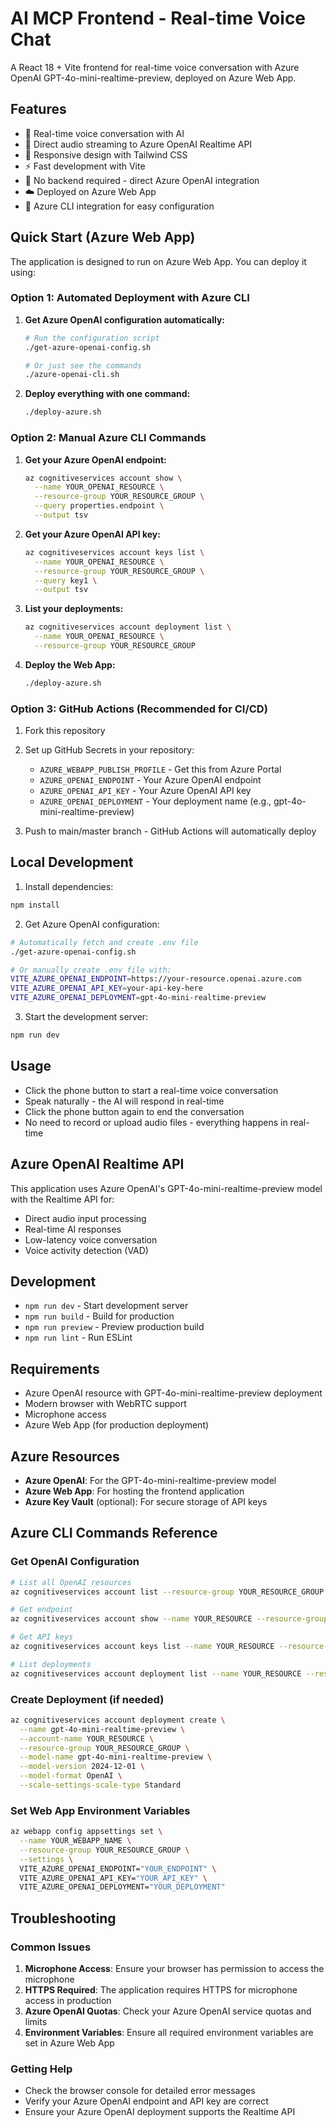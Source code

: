 # AI MCP Frontend - Real-time Voice Chat

A React 18 + Vite frontend for real-time voice conversation with Azure OpenAI GPT-4o-mini-realtime-preview, deployed on Azure Web App.

## Features

- 🎤 Real-time voice conversation with AI
- 🔄 Direct audio streaming to Azure OpenAI Realtime API
- 📱 Responsive design with Tailwind CSS
- ⚡ Fast development with Vite
- 🚫 No backend required - direct Azure OpenAI integration
- ☁️ Deployed on Azure Web App
- 🔧 Azure CLI integration for easy configuration

## Quick Start (Azure Web App)

The application is designed to run on Azure Web App. You can deploy it using:

### Option 1: Automated Deployment with Azure CLI

1. **Get Azure OpenAI configuration automatically:**
   ```bash
   # Run the configuration script
   ./get-azure-openai-config.sh
   
   # Or just see the commands
   ./azure-openai-cli.sh
   ```

2. **Deploy everything with one command:**
   ```bash
   ./deploy-azure.sh
   ```

### Option 2: Manual Azure CLI Commands

1. **Get your Azure OpenAI endpoint:**
   ```bash
   az cognitiveservices account show \
     --name YOUR_OPENAI_RESOURCE \
     --resource-group YOUR_RESOURCE_GROUP \
     --query properties.endpoint \
     --output tsv
   ```

2. **Get your Azure OpenAI API key:**
   ```bash
   az cognitiveservices account keys list \
     --name YOUR_OPENAI_RESOURCE \
     --resource-group YOUR_RESOURCE_GROUP \
     --query key1 \
     --output tsv
   ```

3. **List your deployments:**
   ```bash
   az cognitiveservices account deployment list \
     --name YOUR_OPENAI_RESOURCE \
     --resource-group YOUR_RESOURCE_GROUP
   ```

4. **Deploy the Web App:**
   ```bash
   ./deploy-azure.sh
   ```

### Option 3: GitHub Actions (Recommended for CI/CD)

1. Fork this repository
2. Set up GitHub Secrets in your repository:
   - `AZURE_WEBAPP_PUBLISH_PROFILE` - Get this from Azure Portal
   - `AZURE_OPENAI_ENDPOINT` - Your Azure OpenAI endpoint
   - `AZURE_OPENAI_API_KEY` - Your Azure OpenAI API key
   - `AZURE_OPENAI_DEPLOYMENT` - Your deployment name (e.g., gpt-4o-mini-realtime-preview)

3. Push to main/master branch - GitHub Actions will automatically deploy

## Local Development

1. Install dependencies:
```bash
npm install
```

2. Get Azure OpenAI configuration:
```bash
# Automatically fetch and create .env file
./get-azure-openai-config.sh

# Or manually create .env file with:
VITE_AZURE_OPENAI_ENDPOINT=https://your-resource.openai.azure.com
VITE_AZURE_OPENAI_API_KEY=your-api-key-here
VITE_AZURE_OPENAI_DEPLOYMENT=gpt-4o-mini-realtime-preview
```

3. Start the development server:
```bash
npm run dev
```

## Usage

- Click the phone button to start a real-time voice conversation
- Speak naturally - the AI will respond in real-time
- Click the phone button again to end the conversation
- No need to record or upload audio files - everything happens in real-time

## Azure OpenAI Realtime API

This application uses Azure OpenAI's GPT-4o-mini-realtime-preview model with the Realtime API for:
- Direct audio input processing
- Real-time AI responses
- Low-latency voice conversation
- Voice activity detection (VAD)

## Development

- `npm run dev` - Start development server
- `npm run build` - Build for production
- `npm run preview` - Preview production build
- `npm run lint` - Run ESLint

## Requirements

- Azure OpenAI resource with GPT-4o-mini-realtime-preview deployment
- Modern browser with WebRTC support
- Microphone access
- Azure Web App (for production deployment)

## Azure Resources

- **Azure OpenAI**: For the GPT-4o-mini-realtime-preview model
- **Azure Web App**: For hosting the frontend application
- **Azure Key Vault** (optional): For secure storage of API keys

## Azure CLI Commands Reference

### Get OpenAI Configuration
```bash
# List all OpenAI resources
az cognitiveservices account list --resource-group YOUR_RESOURCE_GROUP

# Get endpoint
az cognitiveservices account show --name YOUR_RESOURCE --resource-group YOUR_RESOURCE_GROUP --query properties.endpoint

# Get API keys
az cognitiveservices account keys list --name YOUR_RESOURCE --resource-group YOUR_RESOURCE_GROUP

# List deployments
az cognitiveservices account deployment list --name YOUR_RESOURCE --resource-group YOUR_RESOURCE_GROUP
```

### Create Deployment (if needed)
```bash
az cognitiveservices account deployment create \
  --name gpt-4o-mini-realtime-preview \
  --account-name YOUR_RESOURCE \
  --resource-group YOUR_RESOURCE_GROUP \
  --model-name gpt-4o-mini-realtime-preview \
  --model-version 2024-12-01 \
  --model-format OpenAI \
  --scale-settings-scale-type Standard
```

### Set Web App Environment Variables
```bash
az webapp config appsettings set \
  --name YOUR_WEBAPP_NAME \
  --resource-group YOUR_RESOURCE_GROUP \
  --settings \
  VITE_AZURE_OPENAI_ENDPOINT="YOUR_ENDPOINT" \
  VITE_AZURE_OPENAI_API_KEY="YOUR_API_KEY" \
  VITE_AZURE_OPENAI_DEPLOYMENT="YOUR_DEPLOYMENT"
```

## Troubleshooting

### Common Issues

1. **Microphone Access**: Ensure your browser has permission to access the microphone
2. **HTTPS Required**: The application requires HTTPS for microphone access in production
3. **Azure OpenAI Quotas**: Check your Azure OpenAI service quotas and limits
4. **Environment Variables**: Ensure all required environment variables are set in Azure Web App

### Getting Help

- Check the browser console for detailed error messages
- Verify your Azure OpenAI endpoint and API key are correct
- Ensure your Azure OpenAI deployment supports the Realtime API 